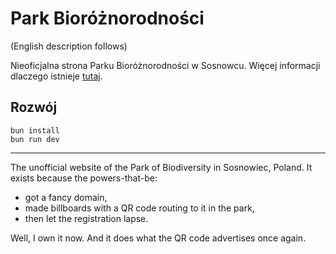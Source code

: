 # Park Bioróżnorodności

(English description follows)

Nieoficjalna strona Parku Bioróżnorodności w Sosnowcu. Więcej informacji dlaczego istnieje [tutaj](https://park-bioroznorodnosci.pl/dlaczego).

## Rozwój

```
bun install
bun run dev
```

---

The unofficial website of the Park of Biodiversity in Sosnowiec, Poland. It exists because the powers-that-be:

- got a fancy domain,
- made billboards with a QR code routing to it in the park,
- then let the registration lapse.

Well, I own it now. And it does what the QR code advertises once again.
